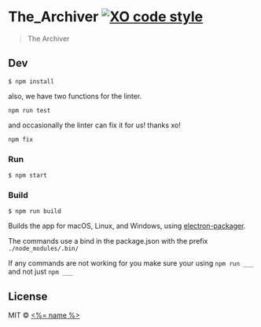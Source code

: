 # The_Archiver [![XO code style](https://img.shields.io/badge/code_style-XO-5ed9c7.svg)](https://github.com/sindresorhus/xo)

> The Archiver


## Dev

```
$ npm install
```
also, we have two functions for the linter.

```
npm run test
```
and occasionally the linter can fix it for us! thanks xo!
```
npm fix
```

### Run

```
$ npm start
```

### Build

```
$ npm run build
```


Builds the app for macOS, Linux, and Windows, using [electron-packager](https://github.com/electron-userland/electron-packager).

The commands use a bind in the package.json with the prefix `./node_modules/.bin/`

If any commands are not working for you make sure your using `npm run ___` and not just `npm ___`
## License

MIT © [<%= name %>](<%= website %>)
